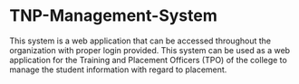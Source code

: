 # TNP-Management-System
This system is a web application that can be accessed throughout the organization with proper login provided. This system can be used as a web application for the Training and Placement Officers (TPO) of the college to manage the student information with regard to placement. 
